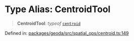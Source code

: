 # Type Alias: CentroidTool

> **CentroidTool**: *typeof* [`centroid`](../variables/centroid.md)

Defined in: [packages/geoda/src/spatial\_ops/centroid.ts:149](https://github.com/GeoDaCenter/openassistant/blob/36f516b8229288259590b2d9dab3b10cbfc3cbfd/packages/geoda/src/spatial_ops/centroid.ts#L149)
